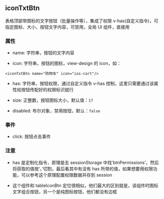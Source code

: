 ## iconTxtBtn

表格顶部带图标的文字按钮（批量操作等），集成了权限 v-has(自定义指令)，可指定图标、大小、按钮文字内容，可禁用，全局 UI 组件，直接用

### 属性

- name: 字符串，按钮的文字内容

- icon: 字符串，按钮的图标，view-design 的 icon，如：

```
<iconTxtBtn name="购物车" icon="ios-cart"/>
```

- has: 字符串，按钮权限，通过自定义指令 v-has 控制，这里只需要通过该属性给按钮传配好的权限标识就行

- size: 正整数，按钮图标大小，默认值：`17`

- disabled: 布尔对象，禁用按钮，默认：`false`

### 事件

- click: 按钮点击事件

### 注意

- has 是定制化指令，原理是去 sessionStorage 中找‘btnPermissions’，然后将获取的值按‘，’切割，最后看其中有没有 has 所带的值，如果想要用权限功能，可以参考这个原理配置权限数据并存到 session

- 这个组件和 tableIconBtn 定位很相似，他们最大的区别就是，该组件时图标文字组合按钮，另一个是纯图标按钮，他们都没有边框
